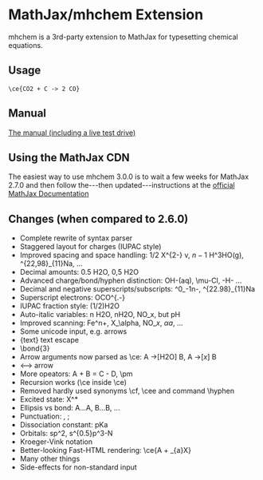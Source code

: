 # MathJax/mhchem Extension

mhchem is a 3rd-party extension to MathJax for typesetting chemical equations.


## Usage

    \ce{CO2 + C -> 2 CO}


## Manual

[The manual (including a live test drive)](https://mhchem.github.io/MathJax-mhchem/)


## Using the MathJax CDN

The easiest way to use mhchem 3.0.0 is to wait a few weeks for MathJax 2.7.0 and then follow the---then updated---instructions at the [official MathJax Documentation](http://docs.mathjax.org/en/latest/tex.html#mhchem)


## Changes (when compared to 2.6.0)

- Complete rewrite of syntax parser
- Staggered layout for charges (IUPAC style)
- Improved spacing and space handling: 1/2 X^{2-} v, $n-1$ H^3HO(g), ^{22,98}_{11}Na, ...
- Decimal amounts: 0.5 H2O, 0,5 H2O
- Advanced charge/bond/hyphen distinction: OH-(aq), \mu-Cl, -H- ...
- Decimal and negative superscripts/subscripts: ^0_-1n-, ^{22.98}_{11}Na
- Superscript electrons: OCO^{.-}
- IUPAC fraction style: (1/2)H2O
- Auto-italic variables: n H2O, nH2O, NO_x, but pH
- Improved scanning: Fe^n+, X_\alpha, NO_$x$, $\alpha$$a$, ...
- Some unicode input, e.g. arrows
- {text} text escape
- \bond{3}
- Arrow arguments now parsed as \ce: A ->[H2O] B, A ->[$x$] B
- <--> arrow
- More opeators: A + B = C - D, \pm
- Recursion works (\ce inside \ce)
- Removed hardly used synonyms \cf, \cee and command \hyphen
- Excited state: X^*
- Ellipsis vs bond: A...A, B...B, ...
- Punctuation: , ;
- Dissociation constant: pKa
- Orbitals: sp^2, s^{0.5}p^3-N
- Kroeger-Vink notation
- Better-looking Fast-HTML rendering: \ce{A + _{a}X}
- Many other things
- Side-effects for non-standard input
